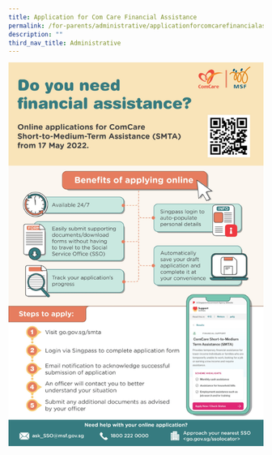 ```yaml
---
title: Application for Com Care Financial Assistance
permalink: /for-parents/administrative/applicationforcomcarefinancialassistance/
description: ""
third_nav_title: Administrative
---
```

![](/images/Homepage/ComCare_Eng.png)